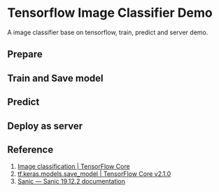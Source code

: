 # Tensorflow Image Classifier Demo
A image classifier base on tensorflow, train, predict and server demo.

## Prepare

## Train and Save model

## Predict

## Deploy as server

## Reference
1. [Image classification | TensorFlow Core](https://www.tensorflow.org/tutorials/images/classification)
2. [tf.keras.models.save_model | TensorFlow Core v2.1.0](https://www.tensorflow.org/api_docs/python/tf/keras/models/save_model)
3. [Sanic — Sanic 19.12.2 documentation](https://sanic.readthedocs.io/en/latest/)